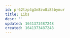 ```yaml
---
id: pr62tzp4g3n8zw8i85bymur
title: Libs
desc: ''
updated: 1641373487248
created: 1641373487248
---
```



